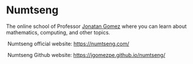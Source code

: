 # Numtseng

The online school of Professor <A HREF="https://dis.unal.edu.co/~jgomezpe/">Jonatan Gomez</A> where you can learn about mathematics, computing, and other topics.

&nbsp;Numtseng official website: <A HREF="https://numtseng.com/">https://numtseng.com/</A>

&nbsp;Numtseng Github website: <A HREF="https://jgomezpe.github.io/numtseng/">https://jgomezpe.github.io/numtseng/</A>

